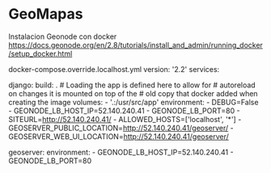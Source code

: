 # GeoMapas



Instalacion Geonode con docker https://docs.geonode.org/en/2.8/tutorials/install_and_admin/running_docker/setup_docker.html

docker-compose.override.localhost.yml
version: '2.2'
services:

  django:
    build: .
    # Loading the app is defined here to allow for
    # autoreload on changes it is mounted on top of the
    # old copy that docker added when creating the image
    volumes:
      - '.:/usr/src/app'
    environment:
      - DEBUG=False
      - GEONODE_LB_HOST_IP=52.140.240.41
      - GEONODE_LB_PORT=80
      - SITEURL=http://52.140.240.41/
      - ALLOWED_HOSTS=['localhost', '*']
      - GEOSERVER_PUBLIC_LOCATION=http://52.140.240.41/geoserver/
      - GEOSERVER_WEB_UI_LOCATION=http://52.140.240.41/geoserver/

  geoserver:
    environment:
      - GEONODE_LB_HOST_IP=52.140.240.41
      - GEONODE_LB_PORT=80

 
